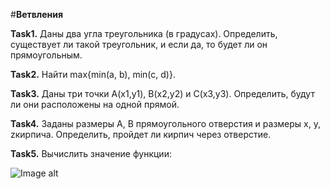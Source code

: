 #**Ветвления**

**Task1.** Даны два угла треугольника (в градусах). Определить, существует ли такой треугольник, и если да, то будет ли он прямоугольным.

**Task2.** Найти max{min(a, b), min(c, d)}.

**Task3.** Даны три точки А(х1,у1), В(х2,у2) и С(х3,у3). Определить, будут ли они расположены на одной прямой. 

**Task4.** Заданы размеры А, В прямоугольного отверстия и размеры х, у, zкирпича. Определить, пройдет ли кирпич через отверстие.

**Task5.** Вычислить значение функции:

![Image alt](https://github.com/4ertya/auxiliary/blob/master/%D0%A1%D0%BD%D0%B8%D0%BC%D0%BE%D0%BA.PNG)
